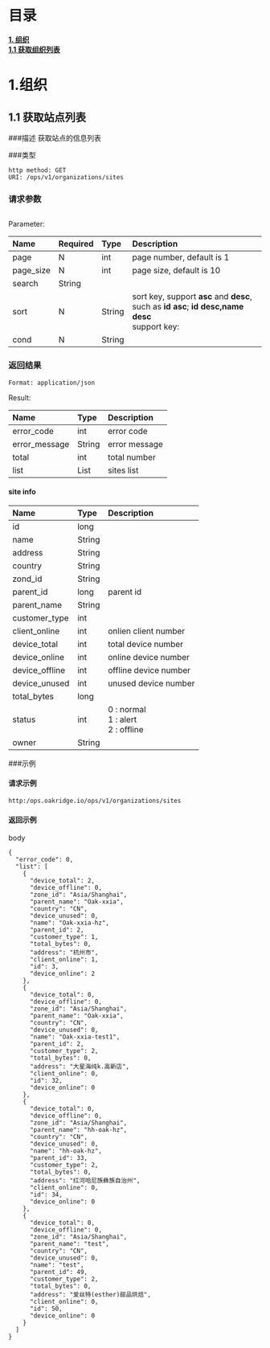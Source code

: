 # 目录
[**1. 组织**](#organization)<br>
[**1.1 获取组织列表**](#organization-list)<br>

# <a name="organization"></a>1.组织

## <a name="organization-list"></a>1.1 获取站点列表

###描述
获取站点的信息列表

###类型
```
http method: GET
URI: /ops/v1/organizations/sites
```

### 请求参数
```
```
Parameter:

|Name|Required|Type|Description|
|:---|:-------|:---|:----------|
|page|N|int|page number, default is 1|
|page_size|N|int|page size, default is 10|
|search|String||
|sort|N|String|sort key, support **asc** and **desc**, such as **id asc**;  **id desc,name desc**<br>support key:|
|cond|N|String||



### 返回结果
```
Format: application/json
```
Result:

|Name|Type|Description|
|:---|:---|:----------|
|error_code|int|error code|
|error_message|String|error message|
|total|int|total number|
|list|List|sites list|

#### site info

|Name|Type|Description|
|:---|:---|:----------|
|id|long||
|name|String||
|address|String||
|country|String||
|zond_id|String||
|parent_id|long|parent id|
|parent_name|String||
|customer_type|int||
|client_online|int|onlien client number|
|device_total|int|total device number|
|device_online|int|online device number|
|device_offline|int|offline device number|
|device_unused|int|unused device number|
|total_bytes|long||
|status|int|0 : normal<br>1 : alert<br>2 : offline|
|owner|String||



###示例

#### 请求示例

```
http:/ops.oakridge.io/ops/v1/organizations/sites
```

#### 返回示例
body

```
{
  "error_code": 0,
  "list": [
    {
      "device_total": 2,
      "device_offline": 0,
      "zone_id": "Asia/Shanghai",
      "parent_name": "Oak-xxia",
      "country": "CN",
      "device_unused": 0,
      "name": "Oak-xxia-hz",
      "parent_id": 2,
      "customer_type": 1,
      "total_bytes": 0,
      "address": "杭州市",
      "client_online": 1,
      "id": 3,
      "device_online": 2
    },
    {
      "device_total": 0,
      "device_offline": 0,
      "zone_id": "Asia/Shanghai",
      "parent_name": "Oak-xxia",
      "country": "CN",
      "device_unused": 0,
      "name": "Oak-xxia-test1",
      "parent_id": 2,
      "customer_type": 2,
      "total_bytes": 0,
      "address": "大星海纯k.高新店",
      "client_online": 0,
      "id": 32,
      "device_online": 0
    },
    {
      "device_total": 0,
      "device_offline": 0,
      "zone_id": "Asia/Shanghai",
      "parent_name": "hh-oak-hz",
      "country": "CN",
      "device_unused": 0,
      "name": "hh-oak-hz",
      "parent_id": 33,
      "customer_type": 2,
      "total_bytes": 0,
      "address": "红河哈尼族彝族自治州",
      "client_online": 0,
      "id": 34,
      "device_online": 0
    },
    {
      "device_total": 0,
      "device_offline": 0,
      "zone_id": "Asia/Shanghai",
      "parent_name": "test",
      "country": "CN",
      "device_unused": 0,
      "name": "test",
      "parent_id": 49,
      "customer_type": 2,
      "total_bytes": 0,
      "address": "爱丝特(esther)甜品烘焙",
      "client_online": 0,
      "id": 50,
      "device_online": 0
    }
  ]
}
```